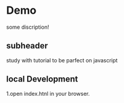 # Demo

some discription!

## subheader

study with tutorial to be parfect on javascript

## local Development

1.open index.htnl in your browser.